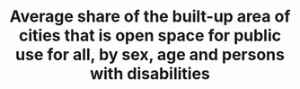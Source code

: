 ---
title: >-
  Average  share  of  the  built-up  area  of  cities  that  is  open  space  for  public  use  for  all,  by  sex,  age  and  persons  with  disabilities
permalink: /11-7-1/
sdg_goal: 11
layout: indicator
indicator: 11.7.1
indicator_variable: null
graph: null
graph_type_description: needs  construction
graph_status_notes: Assigned
variable_description: null
variable_notes: null
un_designated_tier: '2'
un_custodial_agency: UN  Habitat
target_id: '11.7'
has_metadata: true
rationale_interpretation: >-
  This  indicator  provides  information  about  the  amount  of  open  public  areas  in  a  city.  Cities  that  improve  and  sustain  the  use  of  public  space,  including  streets,  enhance  community  cohesion,  civic  identity,  and  quality  of  life.  Having  access  to  open  public  spaces  does  not  only  improve  the  quality  of  life:  it  is  also  a  first  step  toward  civic  empowerment  and  greater  access  to  institutional  and  political  spaces.
goal_meta_link: 'http://unstats.un.org/sdgs/files/metadata-compilation/Metadata-Goal-11.pdf'
goal_meta_link_page: 21
indicator_name: >-
  Average  share  of  the  built-up  area  of  cities  that  is  open  space  for  public  use  for  all,  by  sex,  age  and  persons  with  disabilities
target: >-
  By  2030,  provide  universal  access  to  safe,  inclusive  and  accessible,  green  and  public  spaces,  in  particular  for  women  and  children,  older  persons  and  persons  with  disabilities.
indicator_definition: >-
  Public  space  is  publicly  owned  land  and  available  for  public  use.  Public  spaces  encompass  a  range  of  environments  including  streets,  sidewalks  squares,  gardens,  parks,  conservation  areas.  Each  public  space  has  its  own  spatial,  historic,  environmental,  social  and  economic  features.  They  can  be  publically  or  privately  managed.  Public  Space:  Having  sufficient  public  space  allows  cities  and  regions  to  function  efficiently  and  equitably.  Reduced  amounts  of  public  space  impact  negatively  on  quality  of  life,  social  inclusion,  infrastructure  development,  environmental  sustainable  and  productivity.  It  is  documented  that  well  designed  and  maintained  streets  and  public  spaces  result  in  lower  crime  and  violence.  Making  space  for  formal  and  informal  economic  activities,  recovering  and  maintaining  public  spaces  for  a  diversity  of  users  in  a  positive  way,  and  making  services  and  opportunities  available  to  marginalized  residents,  enhance  social  cohesion  and  economic  security.  Uncontrolled  rapid  urbanization  generally  creates  settlement  patterns  with  dangerously  low  proportions  of  public  space.  As  a  result,  these  places  are  unable  to  accommodate  safe  pedestrian  and  vehicular  rights  of  way,  land  for  critical  infrastructure  like  water,  sewerage  and  waste  collection,  recreational  spaces,  green  areas  and  parks  that  contribute  to  social  cohesion  and  protected  ecological  hotspots  and  corridors.  As  new  cities  also  develop  they  have  reduced  allocations  of  land  for  public  space  especially  streets.  On  average,  at  15%  the  land  allocated  to  streets  in  new  planned  areas  is  substantially  less  than  the  standard  and  in  unplanned  areas  the  situation  is  considerably  worse  with  an  average  of  2%.  The  generally  accepted  minimum  standard  for  public  space  in  higher  density  settlements  (150  inhabitants  or  more  per/hectare)  is  45%  (30%  for  streets  and  sidewalks  and  15%  for  open  public  space).Total  city  space  refers  to  the  built-up  area  of  the  city.  The  proportion  of  urban  areas  dedicated  to  streets  and  public  spaces  is  a  crucial  feature  of  the  spatial  plans  of  cities.  The  road  network  is  the  integrative  and  dynamic  factor  between  individuals  and  socioeconomic  activities.  It  is  a  structuring  component  of  geographic  space  and  defines  the  socio-dynamics  of  an  area  being  conditioned  by  the  spatial  pattern,  which  restricts  the  location  of  roads  and  human  settlements.  Short  and  direct  pedestrian  and  cycling  routes  require  highly  connected  network  of  paths  and  streets  around  small,  permeable  blocks.  These  features  are  primarily  important  for  walking  and  for  transit  station  accessibility,  which  can  be  easily  discouraged  by  detours.A  prosperous  city  seeks  a  tight  network  of  paths  and  streets  offering  multiple  routes  to  many  destinations  that  also  make  walking  and  cycling  trips  varied  and  enjoyable.  In  fact,  cities  that  have  adequate  streets,  public  spaces  and  greater  connectivity  are  more  liveable  and  productive.  The  use  of  this  indicator  aims  to  integrate  urban  form  and  spatial  analysis  in  the  monitoring  of  Goal  11  of  the  Sustainable  Development  Goals.  Spatial  indicators  are  vital  tools  supporting  sustainable  urban  and  regional  planning.  They  are  valuable  in  the  generation  of  spatial  data  that  is  critical  for  priority  setting  for  harmonious  and  equitable  distribution  of  resources  and  investments  in  the  territory.  This  information  supports  decision-making  based  on  evidence  and  facilitates  effective  urban  management  and  the  setting  of  local  monitoring  mechanisms  to  assess  impact  in  localized  areas.  Area  of  public  space  as  a  proportion  of  total  city  space,  including  the  land  allocated  to  streets.  The  indicator  is  calculated  integrating  to  metrics:  a)  land  allocated  to  open  public  space;  b)  land  allocated  to  streets.
method_of_computation: "Proportion  of  urban  area  allocated  to  open  public  spaces,  including  street  and  sidewalks.  Proportion  of  Total  Open  Public  Space  =  (  (Total  surface  of  open  public  space  +  Total  surface  of  land  allocated  to  streets)  /  Total  surface  of  built  up  area  of  the  urban  agglomeration  )  Unit  of  Measurement:  %  The  method  to  estimate  the  area  of  public  space  is  based  on  three  steps:  1)  spatial  analysis  to  delimit  the  built-up  area  of  the  city;  2)  estimation  of  the  total  open  public  space  and;  3)  estimation  of  the  total  area  allocated  to  streets.  \t1.  Spatial  analysis  to  delimit  the  built-up  area.  Delimit  the  built-up  area  of  the  urban  agglomeration  and  calculate  the  total  area  (square  kilometers).  \t\t1.1  Satellite  imagery:  Use  of  exiting  layers  of  satellite  imagery  ranging  from  open  sources  such  as  Google  Earth  and  US  Geological  Survey/NASA  imagery  Landsat  to  more  sophisticated  and  higher  resolution  land  cover  data  sets.  Images  will  be  analyzed  for  the  latest  available  year.  \t\t1.2  Delimitation  of  built-up  area  of  the  urban  agglomeration:  The  delimitation  of  the  urban  agglomeration  refers  to  the  total  area  occupied  by  the  built-up  area  and  its  urbanized  open  space.  The  delimitation  of  the  study  area  distinguishes  urban,  suburban  and  rural  areas  based  on  the  built-up  densities.  This  indicators  includes  urban  (more  than  50%  built-up  density)  and  suburban  areas  (between  50%  to  10%  built-up  density  (refer  to  annex  1  \"Measurement  of  the  Street  Connectivity  Index\").  \t2.  Open  public  space:  mapping  and  calculation  of  total  areas  of  open  public  space  within  the  defined  urban  boundaries  based  on  the  built-up  area.  \t\t2.1  Definition  of  open  public  space:  An  open  public  space  is  related  to  universal  access.  Open  public  spaces  include  only  the  following  types:  \t\t\tParks:  open  spaces  inside  a  municipality  that  provide  free  air  recreation  and  contact  with  nature.  Their  principal  characteristic  is  the  significant  proportion  of  green  area.  \t\t\tCivic  parks:  open  spaces  created  by  building  agglomeration  around  an  open  area,  which  was  later  transformed  into  a  representative,  civic  area.  They  are  characterised  by  considerable  nature,  specifically  gardens.  They  are  good  place  for  cultural  events  and  passive  recreation.  \t\t\tSquares:  open  spaces  created  by  building  agglomeration  around  an  open  area.  Its  main  characteristics  are  the  significant  proportion  of  architectonic  elements  and  interaction  among  buildings  and  the  open  area.  Squares  are  usually  public  spaces  that  are  relevant  to  the  city  due  to  their  location,  territorial  development,  or  cultural  importance.  \t\t\tRecreational  green  areas:  public  green  areas  that  contribute  to  environmental  preservation.  All  recreational  green  areas  must  guarantee  accessibility  and  must  be  linked  to  urban  areas.  Their  main  functions  are  ornamental  and  passive  recreation.  \t\t\tFacility  public  areas:  open  meeting  spaces  and  recreational  facilities  that  are  part  of  city  facilities  (defined  as  places  that  are  elementary  to  all  cities;  i.e.,  public  libraries,  stadium,  public  sports  centres,  etc.).  These  areas  have  the  following  characteristics:  public  property,  free  transit  and  access,  and  both  active  and  passive  recreation.  (e.g.,  the  public  area  outside  a  stadium).  \t\t2.2  Inventory  of  open  public  space.  Information  can  be  obtained  from  legal  documents  outlining  publicly  owned  land  and  well  defined  land  use  plans.  In  some  cases  where  this  information  is  lacking,  incomplete  or  outdated,  open  sources  and  communitybased  maps,  which  are  increasingly  recognized  as  a  valid  source  of  information,  can  be  a  viable  alternative.  \t\t2.3  Computation  of  total  area  of  open  public  space.  The  inventory  of  open  public  spaces  is  digitalized  in  existing  maps  and  vectorised  to  allow  computation  of  surfaces.  The  total  of  open  public  area  is  divided  by  the  total  built-up  area  of  the  city  to  obtain  the  proportion.  \t3.  Land  allocated  to  streets:  calculation  of  the  total  area  allocated  to  streets  based  on  sampling  techniques  as  a  proportion  of  the  total  surface  of  the  built-up  area  as  per  definition  above.  \t\t3.1  Definition  of  streets.  For  this  indicator,  streets  are  defined  as  the  space  used  by  pedestrian  or  vehicles  in  order  to  go  from  one  place  to  another  in  the  city  and  also  in  order  to  interact.  More  and  more,  local  population  recognizes  streets  as  public  spaces  and  as  an  important  'common'  of  the  city.  The  area  of  the  streets  include  the  carriageway,  the  median,  the  roundabouts,  the  traffic  islands,  the  sidewalk,  the  cycle  tracks,  planting  zones  and  storm  drainage;  in  other  words,  the  right  of  way  limited  by  private  properties  and/or  natural  obstacles  such  as  rivers.  In  informal  settlements  or  slum  areas  where  sidewalks  are  missing,  the  main  references  for  limiting  the  street  area  are  the  physical  boundaries  used  to  demarcate  the  private  properties.  Unpaved  roads  are  also  considered  as  streets.  \t\t3.2  Sampling  technique  for  the  estimation  of  land  allocated  to  streets.  The  estimation  of  the  total  area  of  the  street  is  based  on  the  following  methodology:  \t\t\ta.  Define  the  boundary  of  the  built-up  area.  \t\t\tb.  Generate  the  Halton  sequence  of  sample  points  of  the  urban  area  bounding  box  for  an  average  density  of  10  points  per  Km2.  \t\t\tc.  Extract  the  sample  points  that  are  within  the  urban  area  boundary.  \t\t\td.  Buffer  the  points  to  get  sample  areas  (circles)  with  an  area  of  10  Ha  each  (0.1  Km2).  \t\t\te.  For  each  sample  area  in  the  sequence:  i)  check  the  completeness  of  the  street  network  using  'open  street  maps'  (OSM  cartography  on  streets)  within  the  sample  area,  and  complete  it  if  necessary  comparing  it  with  the  most  recent  satellite  imagery  of  the  urban  area;  ii)  define  and  delimit  streets  as  per  definition;  iii)  measure  the  street  widths  on  the  orthophoto  (i.e.  Bing)  and  store  it  in  the  OSM  data  base;  iv)  download  the  OSM  cartography;  v)  superimpose  (clip)  the  OSM  data  with  the  sample  areas;  vi)  calculate  the  land  allocated  to  street  for  each  sample  area.  \t\t\tf.  Repeat  the  process  for  the  following  sample  areas  until  the  variations  are  within  a  certain  margin  (95%  confidence  limits).  \t\t3.3  Computation  of  total  area  of  land  allocated  to  streets.  The  average  of  the  sample  areas  provide  the  total  land  allocated  to  streets.  Benchmark  Proportion  of  Total  Open  Public  Space  Min  =  0  %  Max  =  45  %  Total  Open  Public  Space  (%)  Min  =  0  %  Max  =  15  %  Land  Allocated  to  Street  (%)  Min  =  0  %  Max  =  30%  Standardization  see  report  for  Standardization  details  Example  see  report  for  Example"
source_title: null
source_notes: null
published: true  

---